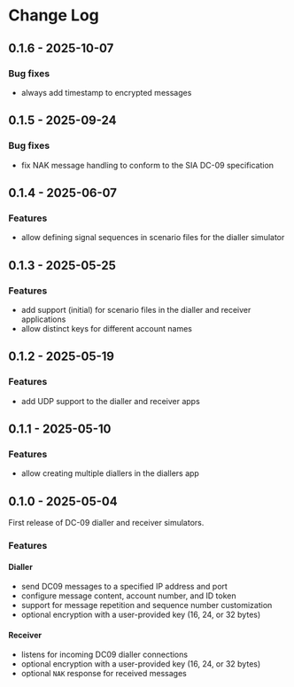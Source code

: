 # Change Log

## 0.1.6 - 2025-10-07

### Bug fixes

- always add timestamp to encrypted messages

## 0.1.5 - 2025-09-24

### Bug fixes

- fix NAK message handling to conform to the SIA DC-09 specification

## 0.1.4 - 2025-06-07

### Features

- allow defining signal sequences in scenario files for the dialler simulator

## 0.1.3 - 2025-05-25

### Features

- add support (initial) for scenario files in the dialler and receiver applications
- allow distinct keys for different account names

## 0.1.2 - 2025-05-19

### Features

- add UDP support to the dialler and receiver apps

## 0.1.1 - 2025-05-10

### Features

- allow creating multiple diallers in the diallers app

## 0.1.0 - 2025-05-04

First release of DC-09 dialler and receiver simulators.

### Features

#### Dialler

- send DC09 messages to a specified IP address and port
- configure message content, account number, and ID token
- support for message repetition and sequence number customization
- optional encryption with a user-provided key (16, 24, or 32 bytes)

#### Receiver

- listens for incoming DC09 dialler connections
- optional encryption with a user-provided key (16, 24, or 32 bytes)
- optional `NAK` response for received messages
